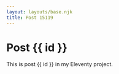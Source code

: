 ```yaml
---
layout: layouts/base.njk
title: Post 15119
---
```


# Post {{ id }}

This is post {{ id }} in my Eleventy project.
